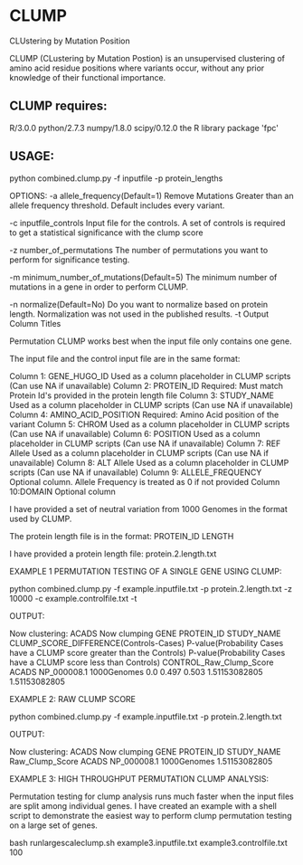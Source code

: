 # CLUMP
CLUstering by Mutation Position

CLUMP (CLustering by Mutation Postion) is an unsupervised clustering of amino acid residue positions where variants occur, without any prior knowledge of their functional importance.

## CLUMP requires: 
R/3.0.0
python/2.7.3
numpy/1.8.0
scipy/0.12.0
the R library package 'fpc'


## USAGE:

python combined.clump.py -f inputfile -p protein_lengths 

OPTIONS:
-a allele_frequency(Default=1)
   Remove Mutations Greater than an allele frequency threshold. Default includes every variant.
   
-c inputfile_controls
   Input file for the controls. A set of controls is required to get a statistical significance with the clump score
 

-z number_of_permutations 
   The number of permutations you want to perform for significance testing. 


-m minimum_number_of_mutations(Default=5) 
   The minimum number of mutations in a gene in order to perform CLUMP.

-n normalize(Default=No)
   Do you want to normalize based on protein length. Normalization was not used in the published results.
-t Output Column Titles

Permutation CLUMP works best when the input file only contains one gene.

The input file and the control input file are in the same format:


Column 1: GENE_HUGO_ID 	       Used as a column placeholder in CLUMP scripts (Can use NA if unavailable)
Column 2: PROTEIN_ID 	       Required: Must match Protein Id's provided in the protein length file
Column 3: STUDY_NAME 	       Used as a column placeholder in CLUMP scripts (Can use NA if unavailable)
Column 4: AMINO_ACID_POSITION  Required: Amino Acid position of the variant
Column 5: CHROM 	       Used as a column placeholder in CLUMP scripts (Can use NA if unavailable)
Column 6: POSITION 	       Used as a column placeholder in CLUMP scripts (Can use NA if unavailable)
Column 7: REF Allele	       Used as a column placeholder in CLUMP scripts (Can use NA if unavailable)
Column 8: ALT Allele	       Used as a column placeholder in CLUMP scripts (Can use NA if unavailable)
Column 9: ALLELE_FREQUENCY     Optional column. Allele Frequency is treated as 0 if not provided
Column 10:DOMAIN	       Optional column

I have provided a set of neutral variation from 1000 Genomes in the format used by CLUMP.

The protein length file is in the format:
PROTEIN_ID LENGTH

I have provided a protein length file: protein.2.length.txt


EXAMPLE 1 PERMUTATION TESTING OF A SINGLE GENE USING CLUMP:

python combined.clump.py -f example.inputfile.txt -p protein.2.length.txt -z 10000 -c example.controlfile.txt -t 

OUTPUT:

Now clustering: ACADS
Now clumping
GENE    PROTEIN_ID      STUDY_NAME      CLUMP_SCORE_DIFFERENCE(Controls-Cases)  P-value(Probability Cases have a CLUMP score greater than the Controls) P-value(Probability Cases have a CLUMP score less than Controls)        CONTROL_Raw_Clump_Score
ACADS   NP_000008.1     1000Genomes     0.0     0.497   0.503   1.51153082805   1.51153082805


EXAMPLE 2: RAW CLUMP SCORE

python combined.clump.py -f example.inputfile.txt -p protein.2.length.txt

OUTPUT:

Now clustering: ACADS
Now clumping
GENE    PROTEIN_ID      STUDY_NAME      Raw_Clump_Score
ACADS   NP_000008.1     1000Genomes     1.51153082805
 

EXAMPLE 3: HIGH THROUGHPUT PERMUTATION CLUMP ANALYSIS:

Permutation testing for clump analysis runs much faster when the input files are split among individual genes. I have created an example with a shell script to demonstrate the easiest way to perform clump permutation testing on a large set of genes.


bash runlargescaleclump.sh example3.inputfile.txt example3.controlfile.txt 100



